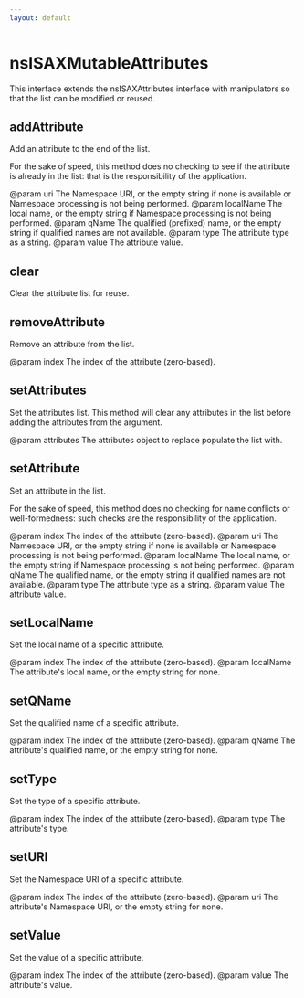```yaml
---
layout: default
---
```


# nsISAXMutableAttributes #

This interface extends the nsISAXAttributes interface with
manipulators so that the list can be modified or reused.


## addAttribute ##

Add an attribute to the end of the list.

For the sake of speed, this method does no checking
to see if the attribute is already in the list: that is
the responsibility of the application.

@param uri The Namespace URI, or the empty string if
       none is available or Namespace processing is not
       being performed.
@param localName The local name, or the empty string if
       Namespace processing is not being performed.
@param qName The qualified (prefixed) name, or the empty string
       if qualified names are not available.
@param type The attribute type as a string.
@param value The attribute value.


## clear ##

Clear the attribute list for reuse.


## removeAttribute ##

Remove an attribute from the list.

@param index The index of the attribute (zero-based).


## setAttributes ##

Set the attributes list. This method will clear any attributes in
the list before adding the attributes from the argument.

@param attributes The attributes object to replace populate the
                  list with.


## setAttribute ##

Set an attribute in the list.

For the sake of speed, this method does no checking for name
conflicts or well-formedness: such checks are the responsibility
of the application.

@param index The index of the attribute (zero-based).
@param uri The Namespace URI, or the empty string if
       none is available or Namespace processing is not
       being performed.
@param localName The local name, or the empty string if
       Namespace processing is not being performed.
@param qName The qualified name, or the empty string
       if qualified names are not available.
@param type The attribute type as a string.
@param value The attribute value.


## setLocalName ##

Set the local name of a specific attribute.

@param index The index of the attribute (zero-based).
@param localName The attribute's local name, or the empty
       string for none.


## setQName ##

Set the qualified name of a specific attribute.

@param index The index of the attribute (zero-based).
@param qName The attribute's qualified name, or the empty
       string for none.


## setType ##

Set the type of a specific attribute.

@param index The index of the attribute (zero-based).
@param type The attribute's type.


## setURI ##

Set the Namespace URI of a specific attribute.

@param index The index of the attribute (zero-based).
@param uri The attribute's Namespace URI, or the empty
       string for none.


## setValue ##

Set the value of a specific attribute.

@param index The index of the attribute (zero-based).
@param value The attribute's value.

